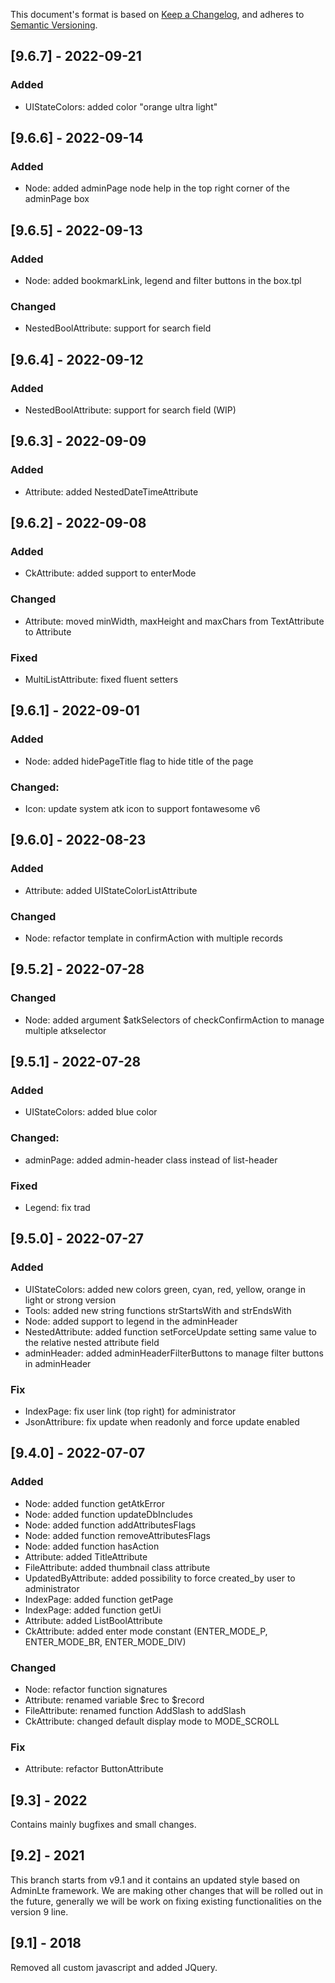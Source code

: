 This document's format is based on [Keep a Changelog](https://keepachangelog.com/en/1.0.0/), and adheres to [Semantic Versioning](https://semver.org/spec/v2.0.0.html).

## [9.6.7] - 2022-09-21
### Added
- UIStateColors: added color "orange ultra light"


## [9.6.6] - 2022-09-14
### Added
- Node: added adminPage node help in the top right corner of the adminPage box 


## [9.6.5] - 2022-09-13
### Added
- Node: added bookmarkLink, legend and filter buttons in the box.tpl

### Changed
- NestedBoolAttribute: support for search field


## [9.6.4] - 2022-09-12
### Added
- NestedBoolAttribute: support for search field (WIP)


## [9.6.3] - 2022-09-09
### Added
- Attribute: added NestedDateTimeAttribute


## [9.6.2] - 2022-09-08
### Added
- CkAttribute: added support to enterMode

### Changed
- Attribute: moved minWidth, maxHeight and maxChars from TextAttribute to Attribute

### Fixed
- MultiListAttribute: fixed fluent setters


## [9.6.1] - 2022-09-01
### Added
- Node: added hidePageTitle flag to hide title of the page

### Changed:
- Icon: update system atk icon to support fontawesome v6


## [9.6.0] - 2022-08-23
### Added
- Attribute: added UIStateColorListAttribute

### Changed
- Node: refactor template in confirmAction with multiple records


## [9.5.2] - 2022-07-28
### Changed
- Node: added argument $atkSelectors of checkConfirmAction to manage multiple atkselector


## [9.5.1] - 2022-07-28
### Added
- UIStateColors: added blue color

### Changed:
- adminPage: added admin-header class instead of list-header

### Fixed
- Legend: fix trad


## [9.5.0] - 2022-07-27
### Added
- UIStateColors: added new colors green, cyan, red, yellow, orange in light or strong version
- Tools: added new string functions strStartsWith and strEndsWith
- Node: added support to legend in the adminHeader
- NestedAttribute: added function setForceUpdate setting same value to the relative nested attribute field
- adminHeader: added adminHeaderFilterButtons to manage filter buttons in adminHeader

### Fix
- IndexPage: fix user link (top right) for administrator
- JsonAttribure: fix update when readonly and force update enabled


## [9.4.0] - 2022-07-07
### Added
- Node: added function getAtkError
- Node: added function updateDbIncludes
- Node: added function addAttributesFlags
- Node: added function removeAttributesFlags
- Node: added function hasAction
- Attribute: added TitleAttribute
- FileAttribute: added thumbnail class attribute
- UpdatedByAttribute: added possibility to force created_by user to administrator
- IndexPage: added function getPage
- IndexPage: added function getUi
- Attribute: added ListBoolAttribute
- CkAttribute: added enter mode constant (ENTER_MODE_P, ENTER_MODE_BR, ENTER_MODE_DIV)

### Changed
- Node: refactor function signatures
- Attribute: renamed variable $rec to $record
- FileAttribute: renamed function AddSlash to addSlash
- CkAttribute: changed default display mode to MODE_SCROLL

### Fix
- Attribute: refactor ButtonAttribute


## [9.3] - 2022
Contains mainly bugfixes and small changes. 


## [9.2] - 2021
This branch starts from v9.1 and it contains an updated style based on AdminLte framework. 
We are making other changes that will be rolled out in the future, generally we will be work 
on fixing existing functionalities on the version 9 line.


## [9.1] - 2018
Removed all custom javascript and added JQuery. 